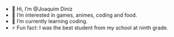 - 👋 Hi, I’m @Joaquim Diniz 
- 👀 I’m interested in games, animes, coding and food.
- 🌱 I’m currently learning coding.
- ⚡ Fun fact: I was the best student from my school at ninth grade.
